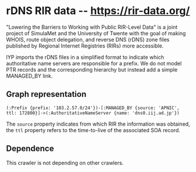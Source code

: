 # rDNS RIR data -- https://rir-data.org/

"Lowering the Barriers to Working with Public RIR-Level Data" is a joint project of
SimulaMet and the University of Twente with the goal of making WHOIS, route object
delegation, and reverse DNS (rDNS) zone files published by Regional Internet Registries
(RIRs) more accessible.

IYP imports the rDNS files in a simplified format to indicate which authoritative name
servers are responsible for a prefix. We do not model PTR records and the corresponding
hierarchy but instead add a simple MANAGED_BY link.

## Graph representation

```cypher
(:Prefix {prefix: '103.2.57.0/24'})-[:MANAGED_BY {source: 'APNIC', ttl: 172800}]->(:AuthoritativeNameServer {name: 'dns0.iij.ad.jp'})
```

The `source` property indicates from which RIR the information was obtained, the `ttl`
property refers to the time-to-live of the associated SOA record.

## Dependence

This crawler is not depending on other crawlers.
